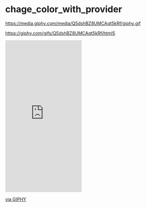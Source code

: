 # chage_color_with_provider

https://media.giphy.com/media/Q5dshBZ8UMCAqt5kRf/giphy.gif

https://giphy.com/gifs/Q5dshBZ8UMCAqt5kRf/html5

<iframe src="https://giphy.com/embed/Q5dshBZ8UMCAqt5kRf" width="242" height="480" frameBorder="0" class="giphy-embed" allowFullScreen></iframe><p><a href="https://giphy.com/gifs/Q5dshBZ8UMCAqt5kRf">via GIPHY</a></p>
